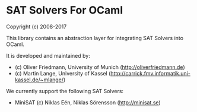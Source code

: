 SAT Solvers For OCaml
==================

Copyright (c) 2008-2017

This library contains an abstraction layer for integrating SAT Solvers into OCaml.

It is developed and maintained by:
- (c) Oliver Friedmann, University of Munich (http://oliverfriedmann.de)
- (c) Martin Lange, University of Kassel (http://carrick.fmv.informatik.uni-kassel.de/~mlange/)

We currently support the following SAT Solvers:
- MiniSAT (c) Niklas Eén, Niklas Sörensson (http://minisat.se)
